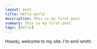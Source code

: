 ```yaml
---
layout: post
title: Hello world
description: This is my first post
summary: This is my first post
tags: [hello]
---
```


Howdy, welcome to my site. I'm emil smith. 
